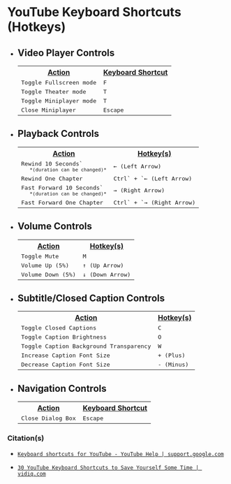 <!-- ------------------------------ -->
<!-- https://github.com/mcavallo-git/Coding/blob/main/hotkeys/youtube-hotkeys.md -->
<!-- ------------------------------ -->

# YouTube Keyboard Shortcuts (Hotkeys)

<!-- ------------------------------ -->

- ## Video Player Controls
  <table>
    <tr>
      <th><u>Action</u></th>
      <th><u>Keyboard Shortcut</u></th>
    </tr>
    <tr>
      <td><kbd>Toggle Fullscreen mode</kbd></td>
      <td><kbd>F</kbd></td>
    </tr>
    <tr>
      <td><kbd>Toggle Theater mode</kbd></td>
      <td><kbd>T</kbd></td>
    </tr>
    <tr>
      <td><kbd>Toggle Miniplayer mode</kbd></td>
      <td><kbd>T</kbd></td>
    </tr>
    <tr>
      <td><kbd>Close Miniplayer</kbd></td>
      <td><kbd>Escape</kbd></td>
    </tr>
  </table>

<!-- ------------------------------ -->

- ## Playback Controls
  <table>
    <tr>
      <th><u>Action</u></th>
      <th><u>Hotkey(s)</u></th>
    </tr>
    <tr>
      <td><kbd>Rewind 10 Seconds`<br /><sub>&nbsp;&nbsp;&nbsp;*(duration can be changed)*</sub> </td>
      <td><kbd>← (Left Arrow)</kbd></td>
    </tr>
    <tr>
      <td><kbd>Rewind One Chapter</kbd></td>
      <td><kbd>Ctrl` + `← (Left Arrow)</kbd></td>
    </tr>
    <tr>
      <td><kbd>Fast Forward 10 Seconds`<br /><sub>&nbsp;&nbsp;&nbsp;*(duration can be changed)*</sub> </td>
      <td><kbd>→ (Right Arrow)</kbd></td>
    </tr>
    <tr>
      <td><kbd>Fast Forward One Chapter</kbd></td>
      <td><kbd>Ctrl` + `→ (Right Arrow)</kbd></td>
    </tr>
  </table>

<!-- ------------------------------ -->

- ## Volume Controls
  <table>
    <tr>
      <th><u>Action</u></th>
      <th><u>Hotkey(s)</u></th>
    </tr>
    <tr>
      <td><kbd>Toggle Mute</kbd></td>
      <td><kbd>M</kbd></td>
    </tr>
    <tr>
      <td><kbd>Volume Up (5%)</kbd></td>
      <td><kbd>↑ (Up Arrow)</kbd></td>
    </tr>
    <tr>
      <td><kbd>Volume Down (5%)</kbd></td>
      <td><kbd>↓ (Down Arrow)</kbd></td>
    </tr>
  </table>

<!-- ------------------------------ -->

- ## Subtitle/Closed Caption Controls
  <table>
    <tr>
      <th><u>Action</u></th>
      <th><u>Hotkey(s)</u></th>
    </tr>
    <tr>
      <td><kbd>Toggle Closed Captions</kbd></td>
      <td><kbd>C</kbd></td>
    </tr>
    <tr>
      <td><kbd>Toggle Caption Brightness</kbd></td>
      <td><kbd>O</kbd></td>
    </tr>
    <tr>
      <td><kbd>Toggle Caption Background Transparency</kbd></td>
      <td><kbd>W</kbd></td>
    </tr>
    <tr>
      <td><kbd>Increase Caption Font Size</kbd></td>
      <td><kbd>+ (Plus)</kbd></td>
    </tr>
    <tr>
      <td><kbd>Decrease Caption Font Size</kbd></td>
      <td><kbd>- (Minus)</kbd></td>
    </tr>
  </table>

<!-- ------------------------------ -->

- ## Navigation Controls
  <table>
    <tr>
      <th><u>Action</u></th>
      <th><u>Keyboard Shortcut</u></th>
    </tr>
    <tr>
      <td><kbd>Close Dialog Box</kbd></td>
      <td><kbd>Escape</kbd></td>
    </tr>
  </table>

<!-- ------------------------------ -->

### Citation(s)

- [`Keyboard shortcuts for YouTube - YouTube Help | support.google.com`](https://support.google.com/youtube/answer/7631406?hl=en)

- [`30 YouTube Keyboard Shortcuts to Save Yourself Some Time | vidiq.com`](https://vidiq.com/blog/post/30-youtube-keyboard-shortcuts/)

<!-- ------------------------------ -->

